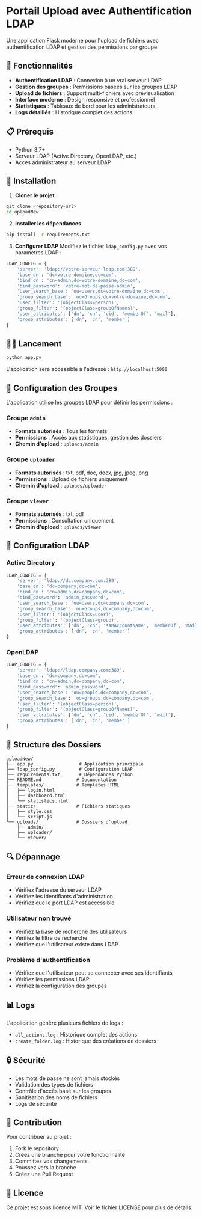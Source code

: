 # Portail Upload avec Authentification LDAP

Une application Flask moderne pour l'upload de fichiers avec authentification LDAP et gestion des permissions par groupe.

## 🚀 Fonctionnalités

- **Authentification LDAP** : Connexion à un vrai serveur LDAP
- **Gestion des groupes** : Permissions basées sur les groupes LDAP
- **Upload de fichiers** : Support multi-fichiers avec prévisualisation
- **Interface moderne** : Design responsive et professionnel
- **Statistiques** : Tableaux de bord pour les administrateurs
- **Logs détaillés** : Historique complet des actions

## 📋 Prérequis

- Python 3.7+
- Serveur LDAP (Active Directory, OpenLDAP, etc.)
- Accès administrateur au serveur LDAP

## 🔧 Installation

1. **Cloner le projet**
```bash
git clone <repository-url>
cd uploadNew
```

2. **Installer les dépendances**
```bash
pip install -r requirements.txt
```

3. **Configurer LDAP**
Modifiez le fichier `ldap_config.py` avec vos paramètres LDAP :

```python
LDAP_CONFIG = {
    'server': 'ldap://votre-serveur-ldap.com:389',
    'base_dn': 'dc=votre-domaine,dc=com',
    'bind_dn': 'cn=admin,dc=votre-domaine,dc=com',
    'bind_password': 'votre-mot-de-passe-admin',
    'user_search_base': 'ou=Users,dc=votre-domaine,dc=com',
    'group_search_base': 'ou=Groups,dc=votre-domaine,dc=com',
    'user_filter': '(objectClass=person)',
    'group_filter': '(objectClass=groupOfNames)',
    'user_attributes': ['dn', 'cn', 'uid', 'memberOf', 'mail'],
    'group_attributes': ['dn', 'cn', 'member']
}
```

## 🏃‍♂️ Lancement

```bash
python app.py
```

L'application sera accessible à l'adresse : `http://localhost:5000`

## 👥 Configuration des Groupes

L'application utilise les groupes LDAP pour définir les permissions :

### Groupe `admin`
- **Formats autorisés** : Tous les formats
- **Permissions** : Accès aux statistiques, gestion des dossiers
- **Chemin d'upload** : `uploads/admin`

### Groupe `uploader`
- **Formats autorisés** : txt, pdf, doc, docx, jpg, jpeg, png
- **Permissions** : Upload de fichiers uniquement
- **Chemin d'upload** : `uploads/uploader`

### Groupe `viewer`
- **Formats autorisés** : txt, pdf
- **Permissions** : Consultation uniquement
- **Chemin d'upload** : `uploads/viewer`

## 🔐 Configuration LDAP

### Active Directory
```python
LDAP_CONFIG = {
    'server': 'ldap://dc.company.com:389',
    'base_dn': 'dc=company,dc=com',
    'bind_dn': 'cn=admin,dc=company,dc=com',
    'bind_password': 'admin_password',
    'user_search_base': 'ou=Users,dc=company,dc=com',
    'group_search_base': 'ou=Groups,dc=company,dc=com',
    'user_filter': '(objectClass=user)',
    'group_filter': '(objectClass=group)',
    'user_attributes': ['dn', 'cn', 'sAMAccountName', 'memberOf', 'mail'],
    'group_attributes': ['dn', 'cn', 'member']
}
```

### OpenLDAP
```python
LDAP_CONFIG = {
    'server': 'ldap://ldap.company.com:389',
    'base_dn': 'dc=company,dc=com',
    'bind_dn': 'cn=admin,dc=company,dc=com',
    'bind_password': 'admin_password',
    'user_search_base': 'ou=people,dc=company,dc=com',
    'group_search_base': 'ou=groups,dc=company,dc=com',
    'user_filter': '(objectClass=person)',
    'group_filter': '(objectClass=groupOfNames)',
    'user_attributes': ['dn', 'cn', 'uid', 'memberOf', 'mail'],
    'group_attributes': ['dn', 'cn', 'member']
}
```

## 📁 Structure des Dossiers

```
uploadNew/
├── app.py                 # Application principale
├── ldap_config.py         # Configuration LDAP
├── requirements.txt       # Dépendances Python
├── README.md             # Documentation
├── templates/            # Templates HTML
│   ├── login.html
│   ├── dashboard.html
│   └── statistics.html
├── static/               # Fichiers statiques
│   ├── style.css
│   └── script.js
└── uploads/              # Dossiers d'upload
    ├── admin/
    ├── uploader/
    └── viewer/
```

## 🔍 Dépannage

### Erreur de connexion LDAP
- Vérifiez l'adresse du serveur LDAP
- Vérifiez les identifiants d'administration
- Vérifiez que le port LDAP est accessible

### Utilisateur non trouvé
- Vérifiez la base de recherche des utilisateurs
- Vérifiez le filtre de recherche
- Vérifiez que l'utilisateur existe dans LDAP

### Problème d'authentification
- Vérifiez que l'utilisateur peut se connecter avec ses identifiants
- Vérifiez les permissions LDAP
- Vérifiez la configuration des groupes

## 📊 Logs

L'application génère plusieurs fichiers de logs :

- `all_actions.log` : Historique complet des actions
- `create_folder.log` : Historique des créations de dossiers

## 🔒 Sécurité

- Les mots de passe ne sont jamais stockés
- Validation des types de fichiers
- Contrôle d'accès basé sur les groupes
- Sanitisation des noms de fichiers
- Logs de sécurité

## 🤝 Contribution

Pour contribuer au projet :

1. Fork le repository
2. Créez une branche pour votre fonctionnalité
3. Committez vos changements
4. Poussez vers la branche
5. Créez une Pull Request

## 📄 Licence

Ce projet est sous licence MIT. Voir le fichier LICENSE pour plus de détails.
